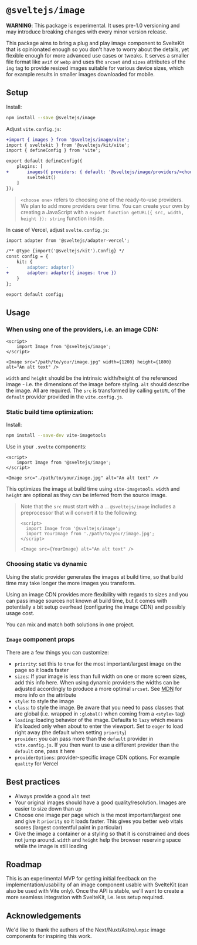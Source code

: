 # `@sveltejs/image`

**WARNING**: This package is experimental. It uses pre-1.0 versioning and may introduce breaking changes with every minor version release.

This package aims to bring a plug and play image component to SvelteKit that is opinionated enough so you don't have to worry about the details, yet flexible enough for more advanced use cases or tweaks. It serves a smaller file format like `avif` or `webp` and uses the `srcset` and `sizes` attributes of the `img` tag to provide resized images suitable for various device sizes, which for example results in smaller images downloaded for mobile.

## Setup

Install:

```bash
npm install --save @sveltejs/image
```

Adjust `vite.config.js`:

```diff
+import { images } from '@sveltejs/image/vite';
import { sveltekit } from '@sveltejs/kit/vite';
import { defineConfig } from 'vite';

export default defineConfig({
	plugins: [
+		images({ providers: { default: '@sveltejs/image/providers/<choose one>' } }),
		sveltekit()
	]
});
```

> `<choose one>` refers to choosing one of the ready-to-use providers. We plan to add more providers over time. You can create your own by creating a JavaScript with a `export function getURL({ src, width, height }): string` function inside.

In case of Vercel, adjust `svelte.config.js`:

```diff
import adapter from '@sveltejs/adapter-vercel';

/** @type {import('@sveltejs/kit').Config} */
const config = {
	kit: {
-		adapter: adapter()
+		adapter: adapter({ images: true })
	}
};

export default config;
```

## Usage

### When using one of the providers, i.e. an image CDN:

```svelte
<script>
	import Image from '@sveltejs/image';
</script>

<Image src="/path/to/your/image.jpg" width={1200} height={1800} alt="An alt text" />
```

`width` and `height` should be the intrinsic width/height of the referenced image - i.e. the dimensions of the image before styling. `alt` should describe the image. All are required. The `src` is transformed by calling `getURL` of the `default` provider provided in the `vite.config.js`.

### Static build time optimization:

Install:

```bash
npm install --save-dev vite-imagetools
```

Use in your `.svelte` components:

```svelte
<script>
	import Image from '@sveltejs/image';
</script>

<Image src="./path/to/your/image.jpg" alt="An alt text" />
```

This optimizes the image at build time using `vite-imagetools`. `width` and `height` are optional as they can be inferred from the source image.

> Note that the `src` must start with a `.`. `@sveltejs/image` includes a preprocessor that will convert it to the following:
>
> ```svelte
> <script>
> 	import Image from '@sveltejs/image';
> 	import YourImage from './path/to/your/image.jpg';
> </script>
>
> <Image src={YourImage} alt="An alt text" />
> ```

### Choosing static vs dynamic

Using the static provider generates the images at build time, so that build time may take longer the more images you transform.

Using an image CDN provides more flexibility with regards to sizes and you can pass image sources not known at build time, but it comes with potentially a bit setup overhead (configuring the image CDN) and possibly usage cost.

You can mix and match both solutions in one project.

### `Image` component props

There are a few things you can customize:

- `priority`: set this to `true` for the most important/largest image on the page so it loads faster
- `sizes`: If your image is less than full width on one or more screen sizes, add this info here. When using dynamic providers the widths can be adjusted accordingly to produce a more optimal `srcset`. See [MDN](https://developer.mozilla.org/en-US/docs/Web/API/HTMLImageElement/sizes) for more info on the attribute
- `style`: to style the image
- `class`: to style the image. Be aware that you need to pass classes that are global (i.e. wrapped in `:global()` when coming from a `<style>` tag)
- `loading`: loading behavior of the image. Defaults to `lazy` which means it's loaded only when about to enter the viewport. Set to `eager` to load right away (the default when setting `priority`)
- `provider`: you can pass more than the `default` provider in `vite.config.js`. If you then want to use a different provider than the `default` one, pass it here
- `providerOptions`: provider-specific image CDN options. For example `quality` for Vercel

## Best practices

- Always provide a good `alt` text
- Your original images should have a good quality/resolution. Images are easier to size down than up
- Choose one image per page which is the most important/largest one and give it `priority` so it loads faster. This gives you better web vitals scores (largest contentful paint in particular)
- Give the image a container or a styling so that it is constrained and does not jump around. `width` and `height` help the browser reserving space while the image is still loading

## Roadmap

This is an experimental MVP for getting initial feedback on the implementation/usability of an image component usable with SvelteKit (can also be used with Vite only). Once the API is stable, we'll want to create a more seamless integration with SvelteKit, i.e. less setup required.

## Acknowledgements

We'd like to thank the authors of the Next/Nuxt/Astro/`unpic` image components for inspiring this work.
